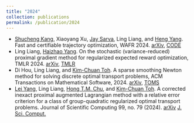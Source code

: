 ```yaml
---
title: "2024"
collection: publications
permalink: /publication/2024
---
```


- [Shucheng Kang](https://scholar.google.com/citations?user=PLZtYgEAAAAJ&hl=en), Xiaoyang Xu, [Jay Sarva](https://scholar.google.com/citations?hl=en&user=f7EW5VIAAAAJ&view_op=list_works&sortby=pubdate), Ling Liang, and [Heng Yang](https://hankyang.seas.harvard.edu/). Fast and certifiable trajectory optimization, WAFR 2024. [arXiv](https://arxiv.org/abs/2406.05846), [CODE](https://computationalrobotics.seas.harvard.edu/project-strom/)
- Ling Liang, [Haizhao Yang](https://haizhaoyang.github.io/). On the stochastic (variance-reduced) proximal gradient method for regularized expected reward optimization, TMLR 2024. [arXiv](https://arxiv.org/abs/2401.12508), [TMLR](https://openreview.net/forum?id=Ve4Puj2LVT)
- Di Hou, Ling Liang, and [Kim-Chuan Toh](https://blog.nus.edu.sg/mattohkc/). A sparse smoothing Newton method for solving discrete optimal transport problems, ACM Transactions on Mathematical Software, 2024. [arXiv](https://arxiv.org/abs/2311.06448), [TOMS](https://dl.acm.org/doi/10.1145/3688800)
- [Lei Yang](https://sites.google.com/site/yangleimath/), Ling Liang, [Hong T.M. Chu](https://sites.google.com/view/hongtmchu), and [Kim-Chuan Toh](https://blog.nus.edu.sg/mattohkc/). A corrected inexact proximal augmented Lagrangian method with a relative error criterion for a class of group-quadratic regularized optimal transport problems. Journal of Scientific Computing 99, no. 79 (2024). [arXiv](https://arxiv.org/abs/2311.01976) [J. Sci. Comput.](https://rdcu.be/dGWDG)
